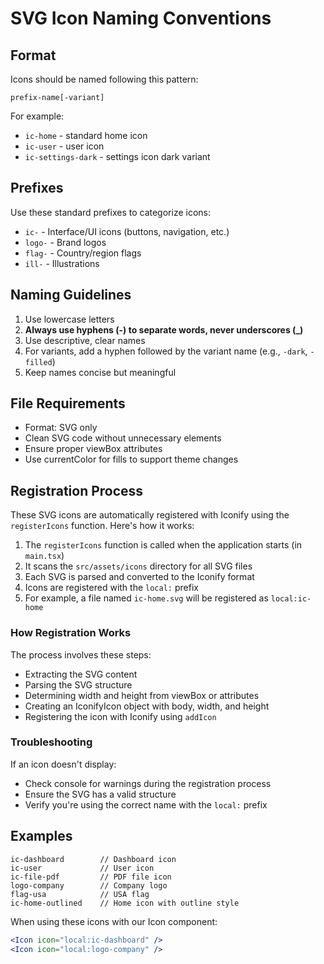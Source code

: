# SVG Icon Naming Conventions

## Format
Icons should be named following this pattern:
```
prefix-name[-variant]
```

For example:
- `ic-home` - standard home icon
- `ic-user` - user icon
- `ic-settings-dark` - settings icon dark variant

## Prefixes
Use these standard prefixes to categorize icons:
- `ic-` - Interface/UI icons (buttons, navigation, etc.)
- `logo-` - Brand logos
- `flag-` - Country/region flags
- `ill-` - Illustrations

## Naming Guidelines
1. Use lowercase letters
2. **Always use hyphens (-) to separate words, never underscores (_)**
3. Use descriptive, clear names
4. For variants, add a hyphen followed by the variant name (e.g., `-dark`, `-filled`)
5. Keep names concise but meaningful

## File Requirements
- Format: SVG only
- Clean SVG code without unnecessary elements
- Ensure proper viewBox attributes
- Use currentColor for fills to support theme changes

## Registration Process

These SVG icons are automatically registered with Iconify using the `registerIcons` function. Here's how it works:

1. The `registerIcons` function is called when the application starts (in `main.tsx`)
2. It scans the `src/assets/icons` directory for all SVG files
3. Each SVG is parsed and converted to the Iconify format
4. Icons are registered with the `local:` prefix
5. For example, a file named `ic-home.svg` will be registered as `local:ic-home`

### How Registration Works

The process involves these steps:
- Extracting the SVG content
- Parsing the SVG structure
- Determining width and height from viewBox or attributes
- Creating an IconifyIcon object with body, width, and height
- Registering the icon with Iconify using `addIcon`

### Troubleshooting

If an icon doesn't display:
- Check console for warnings during the registration process
- Ensure the SVG has a valid structure
- Verify you're using the correct name with the `local:` prefix

## Examples
```
ic-dashboard        // Dashboard icon
ic-user             // User icon
ic-file-pdf         // PDF file icon
logo-company        // Company logo
flag-usa            // USA flag
ic-home-outlined    // Home icon with outline style
```

When using these icons with our Icon component:
```jsx
<Icon icon="local:ic-dashboard" />
<Icon icon="local:logo-company" />
```